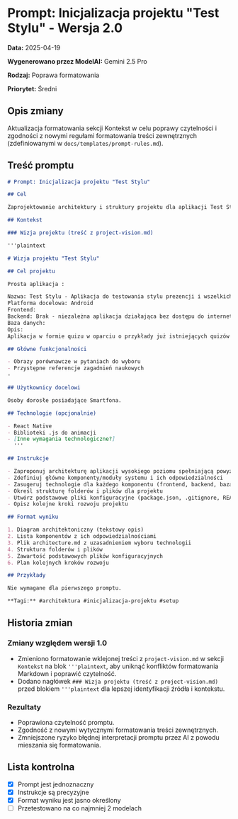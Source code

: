 # Prompt: Inicjalizacja projektu "Test Stylu" - Wersja 2.0

**Data:** 2025-04-19 <!-- Użyj aktualnej daty -->

**Wygenerowano przez ModelAI:** Gemini 2.5 Pro <!-- Możesz zmienić na model, który faktycznie wprowadził zmianę -->

**Rodzaj:** Poprawa formatowania

**Priorytet:** Średni

## Opis zmiany

Aktualizacja formatowania sekcji Kontekst w celu poprawy czytelności i zgodności z nowymi regułami formatowania treści zewnętrznych (zdefiniowanymi w `docs/templates/prompt-rules.md`).

## Treść promptu

```markdown
# Prompt: Inicjalizacja projektu "Test Stylu"

## Cel

Zaprojektowanie architektury i struktury projektu dla aplikacji Test Stylu.

## Kontekst

### Wizja projektu (treść z project-vision.md)

'''plaintext

# Wizja projektu "Test Stylu"

## Cel projektu

Prosta aplikacja :

Nazwa: Test Stylu - Aplikacja do testowania stylu prezencji i wszelkich gustów
Platforma docelowa: Android
Frontend:
Backend: Brak - niezależna aplikacja działająca bez dostępu do internetu
Baza danych:
Opis:
Aplikacja w formie quizu w oparciu o przykłady już istniejących quizów tego typu w internecie oraz dostępne badania naukowe i wiedze na temat ludzkiego stylu i gustu.

## Główne funkcjonalności

- Obrazy porównawcze w pytaniach do wyboru
- Przystępne referencje zagadnień naukowych
-

## Użytkownicy docelowi

Osoby dorosłe posiadające Smartfona.

## Technologie (opcjonalnie)

- React Native
- Biblioteki .js do animacji
- [Inne wymagania technologiczne?]
  '''

## Instrukcje

- Zaproponuj architekturę aplikacji wysokiego poziomu spełniającą powyższe wymagania
- Zdefiniuj główne komponenty/moduły systemu i ich odpowiedzialności
- Zasugeruj technologie dla każdego komponentu (frontend, backend, baza danych, itp.)
- Określ strukturę folderów i plików dla projektu
- Utwórz podstawowe pliki konfiguracyjne (package.json, .gitignore, README.md)
- Opisz kolejne kroki rozwoju projektu

## Format wyniku

1. Diagram architektoniczny (tekstowy opis)
2. Lista komponentów z ich odpowiedzialnościami
3. Plik architecture.md z uzasadnieniem wyboru technologii
4. Struktura folderów i plików
5. Zawartość podstawowych plików konfiguracyjnych
6. Plan kolejnych kroków rozwoju

## Przykłady

Nie wymagane dla pierwszego promptu.

**Tagi:** #architektura #inicjalizacja-projektu #setup
```

## Historia zmian

### Zmiany względem wersji 1.0

- Zmieniono formatowanie wklejonej treści z `project-vision.md` w sekcji `Kontekst` na blok `'''plaintext`, aby uniknąć konfliktów formatowania Markdown i poprawić czytelność.
- Dodano nagłówek `### Wizja projektu (treść z project-vision.md)` przed blokiem `'''plaintext` dla lepszej identyfikacji źródła i kontekstu.

### Rezultaty

- Poprawiona czytelność promptu.
- Zgodność z nowymi wytycznymi formatowania treści zewnętrznych.
- Zmniejszone ryzyko błędnej interpretacji promptu przez AI z powodu mieszania się formatowania.

## Lista kontrolna

- [x] Prompt jest jednoznaczny
- [x] Instrukcje są precyzyjne
- [x] Format wyniku jest jasno określony
- [ ] Przetestowano na co najmniej 2 modelach <!-- Oznacz jako wykonane po testach -->
